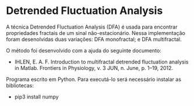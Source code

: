# Detrended Fluctuation Analysis

A técnica Detrended Fluctuation Analysis (DFA) é usada para encontrar propriedades fractais de um sinal não-estacionário. Nessa implementação foram desenolvidas duas variações: DFA monofractal; e DFA multifractal.

O método foi desenvolvido com a ajuda do seguinte documento:
<ul>
  <li>IHLEN, E. A. F. Introduction to multifractal detrended fluctuation analysis in Matlab. Frontiers in Physiology, v. 3 JUN, n. June, p. 1–19, 2012. 
</ul>

Programa escrito em Python. Para executá-lo será necessário instalar as bibliotecas:
<ul>
  <li>pip3 install numpy
</ul>

  

